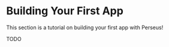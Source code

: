 # Building Your First App

This section is a tutorial on building your first app with Perseus!

TODO
